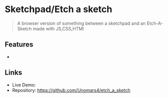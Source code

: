 # Sketchpad/Etch a sketch
>  A browser version of something between a sketchpad and an Etch-A-Sketch made with JS,CSS,HTMl

## Features

* 

## Links

- Live Demo: 
- Repository: https://github.com/Unomars4/etch_a_sketch
